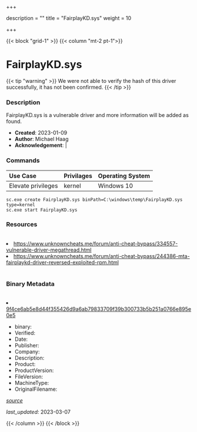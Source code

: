 +++

description = ""
title = "FairplayKD.sys"
weight = 10

+++


{{< block "grid-1" >}}
{{< column "mt-2 pt-1">}}




# FairplayKD.sys 


{{< tip "warning" >}}
We were not able to verify the hash of this driver successfully, it has not been confirmed.
{{< /tip >}}




### Description


FairplayKD.sys is a vulnerable driver and more information will be added as found.


- **Created**: 2023-01-09
- **Author**: Michael Haag
- **Acknowledgement**:  | [](https://twitter.com/)

### Commands

| Use Case | Privilages | Operating System | 
|:---- | ---- | ---- |
| Elevate privileges | kernel | Windows 10 |

```
sc.exe create FairplayKD.sys binPath=C:\windows\temp\FairplayKD.sys type=kernel
sc.exe start FairplayKD.sys
```

### Resources
<br>


<li><a href="https://www.unknowncheats.me/forum/anti-cheat-bypass/334557-vulnerable-driver-megathread.html">https://www.unknowncheats.me/forum/anti-cheat-bypass/334557-vulnerable-driver-megathread.html</a></li>

<li><a href="https://www.unknowncheats.me/forum/anti-cheat-bypass/244386-mta-fairplaykd-driver-reversed-exploited-rpm.html">https://www.unknowncheats.me/forum/anti-cheat-bypass/244386-mta-fairplaykd-driver-reversed-exploited-rpm.html</a></li>


<br>


### Binary Metadata
<br>



<li><a href="https://www.virustotal.com/gui/file/9f4ce6ab5e8d44f355426d9a6ab79833709f39b300733b5b251a0766e895e0e5">9f4ce6ab5e8d44f355426d9a6ab79833709f39b300733b5b251a0766e895e0e5</a></li>



- binary: 
- Verified: 
- Date: 
- Publisher: 
- Company: 
- Description: 
- Product: 
- ProductVersion: 
- FileVersion: 
- MachineType: 
- OriginalFilename: 

[*source*](https://github.com/magicsword-io/LOLDrivers/tree/main/yaml/fairplaykd.sys.yml)

*last_updated:* 2023-03-07


{{< /column >}}
{{< /block >}}
